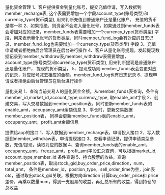 量化资金管理
1、客户提供资金到量化账号，提交充值申请，写入数据到member_recharge表,
这个表需要增加一个字段account_type(账号类型)和currency_type(货币类型), 用来判断充值到普通账户还是量化账户，
充值的货币是哪一种
2、如果拒绝，则资金不会进入量化账号，如果通过则member_funds表会增加对应的记录，member_funds表需要增加一个currency_type(货币类型)
字段，用来表示量化账号的货币类型，同时member_fund_log会有对应的日志记录，member_fund_log也需要增加一个currency_type(货币类型)
字段
3、充值申请或者拒绝由后台管理员在后台进行操作
4、客户从量化账号提现，发起提现数据记录到member_withdraw表,member_withdraw表需要增加，account_type(账号类型)和currency_type(货币类型),
用来判断提现是普通账户还是量化账户，
提现的货币类型，
5、提现成功则member_funds表会变更对应的记录，对应账号减去相应的金额，member_fund_log也有日志记录
6、提现申请或者拒绝由后台管理员在后台进行操作

量化交易
1、查询当前交易人的量化资金金额，从member_funds表查询，条件有member_id,market_id,account_type,currency_type,
取enable_amt字段
2、创建交易，写入交易数据到member_position表，同时更新member_funds表的enable_amt，occupancy_amt余额信息
3、平仓时，更新交易数据member_position表， 同样会更新member_funds表的enable_amt，occupancy_amt，profit_amt余额信息

提供给app的接口
1、写入数据到member_recharge表，申请投入接口
2、写入数据到member_withdraw表，申请提现接口
3、查看申请记录，提供申请类型参数，充值/提现，读取对应的数据
4、查询member_funds表的enable_amt，occupancy_amt，freeze_amt，profit_amt字段汇总查询，可以根据market_id,
account_type,member_id 条件查询
5、持仓股票的收益，查询member_position表，取出stock_gid,buy_order_price,direction，num，total_amt，
条件是member_id，position_type，sell_order_time为空，join表otc，通过取出stock_gid关联，根据方向direction
计算buy_order_price和 price差价，再乘以数量num，得到一支股票的收益，再汇总所有的收益，得到持仓的总收益
